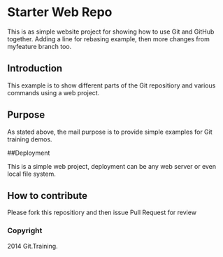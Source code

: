 # Starter Web Repo

This is as simple website project for showing how to use Git and GitHub together. Adding a line for rebasing example, then more changes from myfeature branch too.

## Introduction

This example is to show different parts of the Git repositiory and various commands using a web project.

## Purpose

As stated above, the mail purpose is to provide simple examples for Git training demos.

##Deployment

This is a simple web project, deployment can be any web server or even local file system.

## How to contribute

Please fork this repositiory and then issue Pull Request for review

### Copyright

2014 Git.Training.